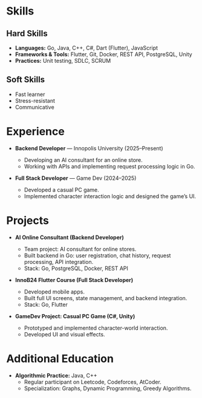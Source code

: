 # Skills

## Hard Skills

- **Languages:** Go, Java, C++, C#, Dart (Flutter), JavaScript
- **Frameworks & Tools:** Flutter, Git, Docker, REST API, PostgreSQL, Unity
- **Practices:** Unit testing, SDLC, SCRUM

## Soft Skills

- Fast learner
- Stress-resistant
- Communicative

# Experience

- **Backend Developer** — Innopolis University (2025–Present)
  - Developing an AI consultant for an online store.
  - Working with APIs and implementing request processing logic in Go.

- **Full Stack Developer** — Game Dev (2024–2025)
  - Developed a casual PC game.
  - Implemented character interaction logic and designed the game’s UI.

# Projects

- **AI Online Consultant (Backend Developer)**
  - Team project: AI consultant for online stores.
  - Built backend in Go: user registration, chat history, request processing, API integration.
  - Stack: Go, PostgreSQL, Docker, REST API

- **InnoB24 Flutter Course (Full Stack Developer)**
  - Developed mobile apps.
  - Built full UI screens, state management, and backend integration.
  - Stack: Go, Flutter

- **GameDev Project: Casual PC Game (C#, Unity)**
  - Prototyped and implemented character-world interaction.
  - Developed UI and visual effects.

# Additional Education

- **Algorithmic Practice:** Java, C++
  - Regular participant on Leetcode, Codeforces, AtCoder.
  - Specialization: Graphs, Dynamic Programming, Greedy Algorithms.
